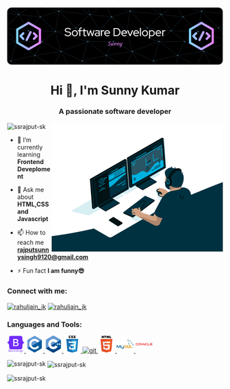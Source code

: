 ![logo](https://github.com/ssrajput-sk/ssrajput-sk/blob/main/Github_Banner.png)
<h1 align="center">Hi 👋, I'm Sunny Kumar</h1>
<h3 align="center">A passionate software developer</h3>

<img align="right" alt="coding" width="400" src="https://github.com/ssrajput-sk/ssrajput-sk/blob/main/Coder_Gif.gif">

<p align="left"> <img src="https://komarev.com/ghpvc/?username=ssrajput-sk&label=Profile%20views&color=0e75b6&style=flat" alt="ssrajput-sk" /> </p>

- 🌱 I’m currently learning **Frontend Deveploment**

- 💬 Ask me about **HTML,CSS and Javascript**

- 📫 How to reach me **rajputsunnysingh9120@gmail.com**

- ⚡ Fun fact **I am funny😎**

<h3 align="left">Connect with me:</h3>
<p align="left">
<a href="https://twitter.com/rahuljain_jk" target="blank"><img align="center" src="https://raw.githubusercontent.com/rahuldkjain/github-profile-readme-generator/master/src/images/icons/Social/twitter.svg" alt="rahuljain_jk" height="30" width="40" /></a>
<a href="https://linkedin.com/in/rahuljain_jk" target="blank"><img align="center" src="https://raw.githubusercontent.com/rahuldkjain/github-profile-readme-generator/master/src/images/icons/Social/linked-in-alt.svg" alt="rahuljain_jk" height="30" width="40" /></a>
</p>

<h3 align="left">Languages and Tools:</h3>
<p align="left"> <a href="https://getbootstrap.com" target="_blank" rel="noreferrer"> <img src="https://raw.githubusercontent.com/devicons/devicon/master/icons/bootstrap/bootstrap-plain-wordmark.svg" alt="bootstrap" width="40" height="40"/> </a> <a href="https://www.cprogramming.com/" target="_blank" rel="noreferrer"> <img src="https://raw.githubusercontent.com/devicons/devicon/master/icons/c/c-original.svg" alt="c" width="40" height="40"/> </a> <a href="https://www.w3schools.com/cpp/" target="_blank" rel="noreferrer"> <img src="https://raw.githubusercontent.com/devicons/devicon/master/icons/cplusplus/cplusplus-original.svg" alt="cplusplus" width="40" height="40"/> </a> <a href="https://www.w3schools.com/css/" target="_blank" rel="noreferrer"> <img src="https://raw.githubusercontent.com/devicons/devicon/master/icons/css3/css3-original-wordmark.svg" alt="css3" width="40" height="40"/> </a> <a href="https://git-scm.com/" target="_blank" rel="noreferrer"> <img src="https://www.vectorlogo.zone/logos/git-scm/git-scm-icon.svg" alt="git" width="40" height="40"/> </a> <a href="https://www.w3.org/html/" target="_blank" rel="noreferrer"> <img src="https://raw.githubusercontent.com/devicons/devicon/master/icons/html5/html5-original-wordmark.svg" alt="html5" width="40" height="40"/> </a> <a href="https://www.mysql.com/" target="_blank" rel="noreferrer"> <img src="https://raw.githubusercontent.com/devicons/devicon/master/icons/mysql/mysql-original-wordmark.svg" alt="mysql" width="40" height="40"/> </a> <a href="https://www.oracle.com/" target="_blank" rel="noreferrer"> <img src="https://raw.githubusercontent.com/devicons/devicon/master/icons/oracle/oracle-original.svg" alt="oracle" width="40" height="40"/> </a> </p>

<p><img align="left" src="https://github-readme-stats.vercel.app/api/top-langs?username=ssrajput-sk&show_icons=true&locale=en&layout=compact" alt="ssrajput-sk" /></p>

<p>&nbsp;<img align="center" src="https://github-readme-stats.vercel.app/api?username=ssrajput-sk&show_icons=true&locale=en" alt="ssrajput-sk" /></p>

<p><img align="center" src="https://github-readme-streak-stats.herokuapp.com/?user=ssrajput-sk&" alt="ssrajput-sk" /></p>
